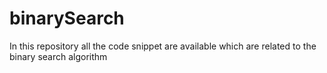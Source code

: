 # binarySearch
In this repository all the code snippet are available which are related to the binary search algorithm
